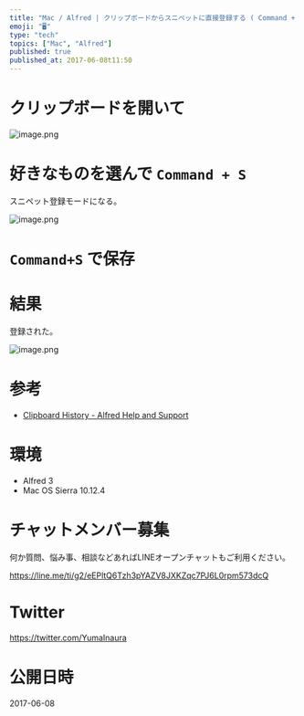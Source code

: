 ```yaml
---
title: "Mac / Alfred | クリップボードからスニペットに直接登録する ( Command + S )"
emoji: "🖥"
type: "tech"
topics: ["Mac", "Alfred"]
published: true
published_at: 2017-06-08t11:50
---
```


# クリップボードを開いて

![image.png](https://qiita-image-store.s3.amazonaws.com/0/89618/b00086ac-ee70-108d-68ff-b6f0f6772bb8.png)

# 好きなものを選んで `Command + S`

スニペット登録モードになる。

![image.png](https://qiita-image-store.s3.amazonaws.com/0/89618/e56de014-5047-8947-1cd8-759aa8b0d60f.png)

# `Command+S` で保存

# 結果

登録された。

![image.png](https://qiita-image-store.s3.amazonaws.com/0/89618/b30dd624-ccf5-12e7-586b-48c4d8e7b851.png)

# 参考

- [Clipboard History - Alfred Help and Support](https://www.alfredapp.com/help/features/clipboard/#snippets)

# 環境

- Alfred 3
- Mac OS Sierra 10.12.4








<!-- Update From Qiita API -->

# チャットメンバー募集


何か質問、悩み事、相談などあればLINEオープンチャットもご利用ください。

https://line.me/ti/g2/eEPltQ6Tzh3pYAZV8JXKZqc7PJ6L0rpm573dcQ





# Twitter


https://twitter.com/YumaInaura


<!-- Update From Qiita API -->



# 公開日時

2017-06-08
